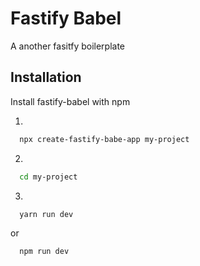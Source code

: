 # Fastify Babel

A another fasitfy boilerplate

## Installation

Install fastify-babel with npm

1.

```bash
  npx create-fastify-babe-app my-project
```

2.

```bash
  cd my-project
```

3.

```bash
  yarn run dev
```

or

```bash
  npm run dev
```
